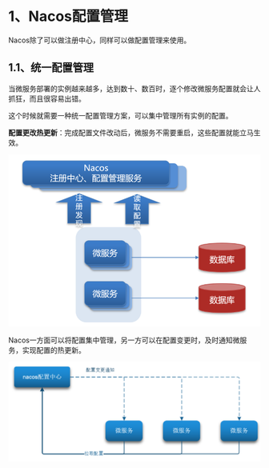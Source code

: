 # 1、Nacos配置管理

Nacos除了可以做注册中心，同样可以做配置管理来使用。



## 1.1、统一配置管理

当微服务部署的实例越来越多，达到数十、数百时，逐个修改微服务配置就会让人抓狂，而且很容易出错。

这个时候就需要一种统一配置管理方案，可以集中管理所有实例的配置。

**配置更改热更新**：完成配置文件改动后，微服务不需要重启，这些配置就能立马生效。

<img src="https://raw.githubusercontent.com/zsc-dot/pic/master/img/Git/image-20220814194648349.png" alt="image-20220814194648349" style="zoom:67%;" />

Nacos一方面可以将配置集中管理，另一方可以在配置变更时，及时通知微服务，实现配置的热更新。

<img src="https://raw.githubusercontent.com/zsc-dot/pic/master/img/Git/image-20220814194952564.png" alt="image-20220814194952564" style="zoom:67%;" />